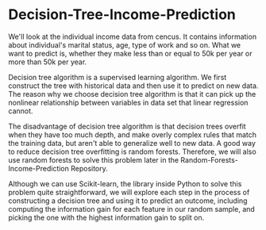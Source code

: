 # Decision-Tree-Income-Prediction

We'll look at the individual income data from cencus. It contains information about individual's marital status, age, type of work and so on. What we want to predict is, whether they make less than or equal to 50k per year or more than 50k per year.

Decision tree algorithm is a supervised learning algorithm. We first construct the tree with historical data and then use it to predict on new data. The reason why we choose decision tree algorithm is that it can pick up the nonlinear relationship between variables in data set that linear regression cannot. 

The disadvantage of decision tree algorithm is that decision trees overfit when they have too much depth, and make overly complex rules that match the training data, but aren't able to generalize well to new data. A good way to reduce decision tree overfitting is random forests. Therefore, we will also use random forests to solve this problem later in the Random-Forests-Income-Prediction Repository.

Although we can use Scikit-learn, the library inside Python to solve this problem quite straightforward, we will explore each step in the process of constructing a decision tree and using it to predict an outcome, including computing the information gain for each feature in our random sample, and picking the one with the highest information gain to split on.

